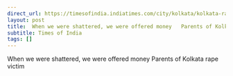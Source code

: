 ```yaml
---
direct_url: https://timesofindia.indiatimes.com/city/kolkata/kolkata-rape-muder-case-i-wish-all-culprits-lose-sleep-rg-kar-docs-parents-after-joining-candlelight-protest/articleshow/113073613.cms
layout: post
title:  When we were shattered, we were offered money   Parents of Kolkata rape victim
subtitle: Times of India
tags: []
---
```


 When we were shattered, we were offered money   Parents of Kolkata rape victim
